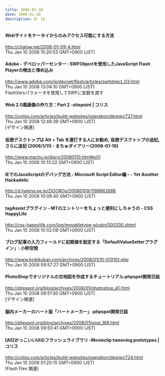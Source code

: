 ```yaml
---
title: 2008-01-10
date: 2008-01-10
description: B! 10
---
```


#### Webサイトをケータイからのみアクセス可能にする方法
http://chalow.net/2008-01-09-4.html<br>
Thu Jan 10 2008 15:20:53 GMT+0900 (JST)<br>


#### Adobe - デベロッパーセンター : SWFObjectを使用したJavaScript Flash Playerの検出と埋め込み
http://www.adobe.com/jp/devnet/flash/articles/swfobject_03.html<br>
Thu Jan 10 2008 13:04:10 GMT+0900 (JST)<br>
FlashVarsパラメータを使用してSWFに変数を渡す


####   Web 2.0風画像の作り方：Part 2 -sitepoint | コリス
http://coliss.com/articles/build-websites/operation/design/727.html<br>
Thu Jan 10 2008 12:46:39 GMT+0900 (JST)<br>
[デザイン関連]


####  仮想デスクトップは Alt + Tab を連打する人にお勧め, 仮想デスクトップの追記, さらに追記 (2008/1/11) - まちゅダイアリー(2008-01-10)
http://www.machu.jp/diary/20080110.html#p01<br>
Thu Jan 10 2008 10:13:22 GMT+0900 (JST)<br>


####  IEでのJavaScriptのデバッグ方法 - Microsoft Script Editor編 - - Yet Another Hackadelic
http://d.hatena.ne.jp/ZIGOROu/20080109/1199862688<br>
Thu Jan 10 2008 10:08:40 GMT+0900 (JST)<br>


#### tagAssistプラグイン - MTのエントリーをちょっと便利にしちゃうの - CSS HappyLife
http://css-happylife.com/log/movabletype-plugin/000330.shtml<br>
Thu Jan 10 2008 10:02:08 GMT+0900 (JST)<br>


#### ブログ記事の入力フィールドに初期値を設定する「DefaultValueSetterプラグイン」: 小粋空間
http://www.koikikukan.com/archives/2008/01/10-010101.php<br>
Thu Jan 10 2008 09:57:27 GMT+0900 (JST)<br>


#### PhotoShopでオリジナルの古地図を作成するチュートリアル:phpspot開発日誌
http://phpspot.org/blog/archives/2008/01/photoshop_41.html<br>
Thu Jan 10 2008 09:51:50 GMT+0900 (JST)<br>
[デザイン関連]


#### 脳内メーカーのハート版「ハートメーカー」:phpspot開発日誌
http://phpspot.org/blog/archives/2008/01/post_168.html<br>
Thu Jan 10 2008 09:50:41 GMT+0900 (JST)<br>


####   [AS]かっこいいUIのフラッシュライブラリ -Movieclip tweening prototypes | コリス
http://coliss.com/articles/build-websites/operation/design/724.html<br>
Thu Jan 10 2008 01:20:15 GMT+0900 (JST)<br>
[Flash Flex 関連]


